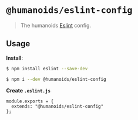 # `@humanoids/eslint-config`

> The humanoids [Eslint](https://prettier.io) config.

## Usage

**Install**:

```bash
$ npm install eslint --save-dev

$ npm i --dev @humanoids/eslint-config
```

**Create `.eslint.js`**

```jsonc
module.exports = {
  extends: "@humanoids/eslint-config"
};
```
